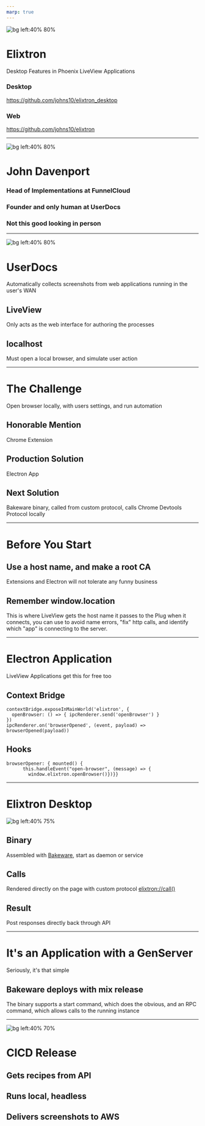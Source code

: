 ```yaml
---
marp: true
---
```

![bg left:40% 80%](elixtron.svg)

# **Elixtron**

Desktop Features in Phoenix LiveView Applications

### Desktop
https://github.com/johns10/elixtron_desktop
### Web
https://github.com/johns10/elixtron

----
![bg left:40% 80%](profile.png)

# John Davenport

### Head of Implementations at FunnelCloud
### Founder and only human at UserDocs
### Not this good looking in person

----
![bg left:40% 80%](userdocs_architecture.png)
# UserDocs
Automatically collects screenshots from web applications running in the user's WAN
## LiveView
Only acts as the web interface for authoring the processes
## localhost
Must open a local browser, and simulate user action

----
# The Challenge
Open browser locally, with users settings, and run automation
## Honorable Mention
Chrome Extension
## Production Solution
Electron App
## Next Solution
Bakeware binary, called from custom protocol, calls Chrome Devtools Protocol locally 

----
# Before You Start
## Use a host name, and make a root CA
Extensions and Electron will not tolerate any funny business
## Remember window.location
This is where LiveView gets the host name it passes to the Plug when it connects, you can use to avoid name errors, "fix" http calls, and identify which "app" is connecting to the server.

----
# Electron Application
LiveView Applications get this for free too
## Context Bridge
```
contextBridge.exposeInMainWorld('elixtron', {
  openBrowser: () => { ipcRenderer.send('openBrowser') }
})
ipcRenderer.on('browserOpened', (event, payload) => browserOpened(payload))
```
## Hooks
```
browserOpener: { mounted() {
      this.handleEvent("open-browser", (message) => {
        window.elixtron.openBrowser()})}}
```

----
# Elixtron Desktop 

![bg left:40% 75%](architecture.png)
## Binary
Assembled with [Bakeware](https://github.com/bake-bake-bake/bakeware), start as daemon or service
## Calls
Rendered directly on the page with custom protocol [elixtron://call()](elixtron://ElixtronDesktop.do_stuff())
## Result
Post responses directly back through API

----
# It's an Application with a GenServer
Seriously, it's that simple
## Bakeware deploys with mix release
The binary supports a start command, which does the obvious, and an RPC command, which allows calls to the running instance

----
![bg left:40% 70%](cicd_architecture.svg)
# CICD Release
## Gets recipes from API
## Runs local, headless
## Delivers screenshots to AWS
